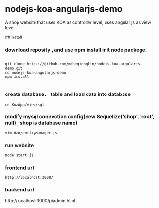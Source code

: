 # nodejs-koa-angularjs-demo
A shop website that uses KOA as controller level, uses angular js as view level.

##install 
### download reposity , and use npm install init node packege.
```

git clone https://github.com/moheqionglin/nodejs-koa-angularjs-demo.git
cd nodejs-koa-angularjs-demo
npm install
 
```
### create database、 table and load data into database
```
cd KoaApp/view/sql
```
### modify mysql connection config(new Sequelize('shop', 'root', null) , shop is database name)
```
vim dao/entityManager.js
```
### run website
```
node start.js
```
### frontend url 
    http://localhost:3000/
### backend url 
  http://localhost:3000/p/admin.html
